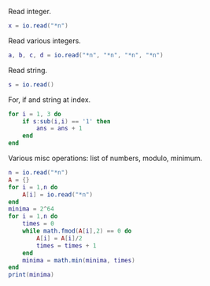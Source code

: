 Read integer.

```lua
x = io.read("*n")
```

Read various integers.
```lua
a, b, c, d = io.read("*n", "*n", "*n", "*n")
```

Read string.
```lua
s = io.read()
```

For, if and string at index.
```lua
for i = 1, 3 do
    if s:sub(i,i) == '1' then
        ans = ans + 1
    end
end
```

Various misc operations: list of numbers, modulo, minimum.
```lua
n = io.read("*n")
A = {}
for i = 1,n do
    A[i] = io.read("*n")
end
minima = 2^64
for i = 1,n do
    times = 0
    while math.fmod(A[i],2) == 0 do
        A[i] = A[i]/2
        times = times + 1
    end
    minima = math.min(minima, times)
end
print(minima)
```
